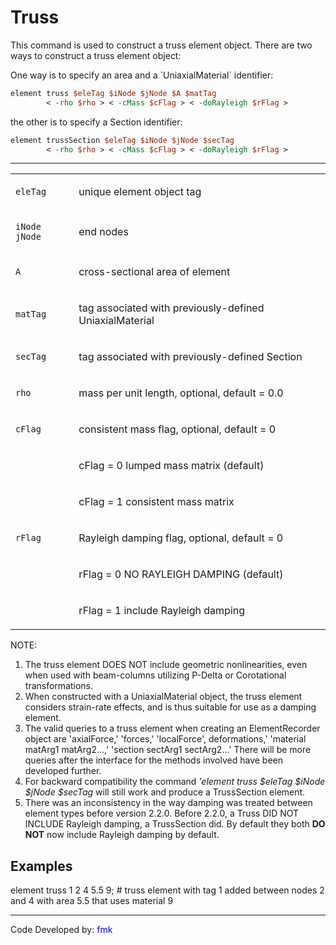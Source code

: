 # Truss

This command is used to construct a truss element object. There are
two ways to construct a truss element object:

<p>One way is to specify an area and a `UniaxialMaterial` identifier:</p>

```tcl
element truss $eleTag $iNode $jNode $A $matTag 
        < -rho $rho > < -cMass $cFlag > < -doRayleigh $rFlag >
```

the other is to specify a Section identifier:

```tcl
element trussSection $eleTag $iNode $jNode $secTag
        < -rho $rho > < -cMass $cFlag > < -doRayleigh $rFlag >
```

<hr />
<table>
<tbody>
<tr class="odd">
<td><code class="parameter-table-variable">eleTag</code></td>
<td><p>unique element object tag</p></td>
</tr>
<tr class="even">
<td><p><code class="parameter-table-variable">iNode jNode</code></p></td>
<td><p>end nodes</p></td>
</tr>
<tr class="odd">
<td><code class="parameter-table-variable">A</code></td>
<td><p>cross-sectional area of element</p></td>
</tr>
<tr class="even">
<td><code class="parameter-table-variable">matTag</code></td>
<td><p>tag associated with previously-defined UniaxialMaterial</p></td>
</tr>
<tr class="odd">
<td><code class="parameter-table-variable">secTag</code></td>
<td><p>tag associated with previously-defined Section</p></td>
</tr>
<tr class="even">
<td><code class="parameter-table-variable">rho</code></td>
<td><p>mass per unit length, optional, default = 0.0</p></td>
</tr>
<tr class="odd">
<td><code class="parameter-table-variable">cFlag</code></td>
<td><p>consistent mass flag, optional, default = 0</p></td>
</tr>
<tr class="even">
<td></td>
<td><p>cFlag = 0 lumped mass matrix (default)</p></td>
</tr>
<tr class="odd">
<td></td>
<td><p>cFlag = 1 consistent mass matrix</p></td>
</tr>
<tr class="even">
<td><code class="parameter-table-variable">rFlag</code></td>
<td><p>Rayleigh damping flag, optional, default = 0</p></td>
</tr>
<tr class="odd">
<td></td>
<td><p>rFlag = 0 NO RAYLEIGH DAMPING (default)</p></td>
</tr>
<tr class="even">
<td></td>
<td><p>rFlag = 1 include Rayleigh damping</p></td>
</tr>
</tbody>
</table>
<p>NOTE:</p>
<ol>
<li>The truss element DOES NOT include geometric nonlinearities, even
when used with beam-columns utilizing P-Delta or Corotational
transformations.</li>
<li>When constructed with a UniaxialMaterial object, the truss element
considers strain-rate effects, and is thus suitable for use as a damping
element.</li>
<li>The valid queries to a truss element when creating an
ElementRecorder object are 'axialForce,' 'forces,' 'localForce',
deformations,' 'material matArg1 matArg2...,' 'section sectArg1
sectArg2...' There will be more queries after the interface for the
methods involved have been developed further.</li>
<li>For backward compatibility the command <em>'element truss $eleTag
$iNode $jNode $secTag</em> will still work and produce a TrussSection
element.</li>
<li>There was an inconsistency in the way damping was treated between
element types before version 2.2.0. Before 2.2.0, a Truss DID NOT
INCLUDE Rayleigh damping, a TrussSection did. By default they both
<strong>DO NOT</strong> now include Rayleigh damping by default.</li>
</ol>

## Examples

<p>element truss 1 2 4 5.5 9; # truss element with tag 1 added between
nodes 2 and 4 with area 5.5 that uses material 9</p>
<hr />
<p>Code Developed by: <span style="color:blue"> fmk
</span></p>
